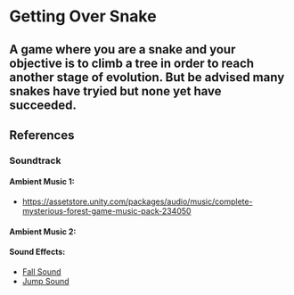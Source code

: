 # Getting Over Snake

## A game where you are a snake and your objective is to climb a tree in order to reach another stage of evolution. But be advised many snakes have tryied but none yet have succeeded.

## References

### Soundtrack

#### Ambient Music 1:
- https://assetstore.unity.com/packages/audio/music/complete-mysterious-forest-game-music-pack-234050

  
#### Ambient Music 2:

#### Sound Effects:
- [Fall Sound](https://pixabay.com/pt/sound-effects/hit-sound-effect-12445/)
- [Jump Sound](https://pixabay.com/pt/sound-effects/hit-sound-effect-12445/)
